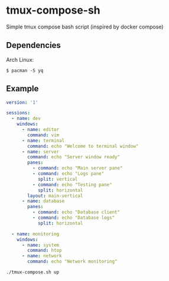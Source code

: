 # tmux-compose-sh

Simple tmux compose bash script (inspired by docker compose)

## Dependencies

Arch Linux:
```
$ pacman -S yq
```

## Example

```yaml
version: '1'

sessions:
  - name: dev
    windows:
      - name: editor
        command: vim
      - name: terminal
        command: echo "Welcome to terminal window"
      - name: server
        command: echo "Server window ready"
        panes:
          - command: echo "Main server pane"
          - command: echo "Logs pane"
            split: vertical
          - command: echo "Testing pane"
            split: horizontal
        layout: main-vertical
      - name: database
        panes:
          - command: echo "Database client"
          - command: echo "Database logs"
            split: horizontal

  - name: monitoring
    windows:
      - name: system
        command: htop
      - name: network
        command: echo "Network monitoring"
```

```bash
./tmux-compose.sh up
```
